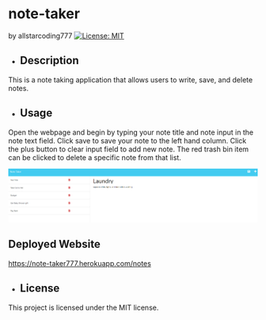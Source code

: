 # note-taker
  by allstarcoding777
  [![License: MIT](https://img.shields.io/badge/License-MIT-yellow.svg)](https://opensource.org/licenses/MIT)
  * ## Description
  This is a note taking application that allows users to write, save, and delete notes. 
  * ## Usage
  Open the webpage and begin by typing your note title and note input in the note text field. Click save to save your note to the left hand column. Click the plus button to clear input field to add new note. The red trash bin item can be clicked to delete a specific note from that list.

![webpage screenshot](develop/public/assets/images/webpage-screenshot.png)

  ## Deployed Website
  https://note-taker777.herokuapp.com/notes
  * ## License
  This project is licensed under the MIT license.